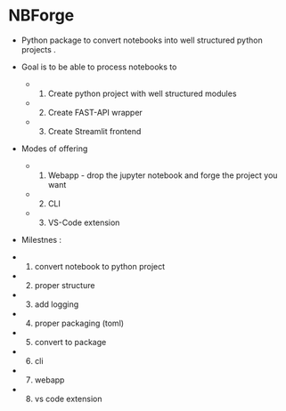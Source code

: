# NBForge

- Python package to convert notebooks into well structured python projects .
- Goal is to be able to process notebooks to

  - 1. Create python project with well structured modules
  - 2. Create FAST-API wrapper
  - 3. Create Streamlit frontend

- Modes of offering

  - 1. Webapp - drop the jupyter notebook and forge the project you want
  - 2. CLI
  - 3. VS-Code extension

- Milestnes :

- 1. convert notebook to python project
- 2. proper structure
- 3. add logging
- 4. proper packaging (toml)
- 5. convert to package
- 6. cli
- 7. webapp
- 8. vs code extension
